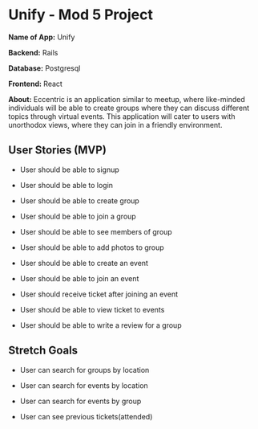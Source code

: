 # Unify - Mod 5 Project

**Name of App:** Unify

**Backend:** Rails

**Database:** Postgresql

**Frontend:** React 

**About:** Eccentric is an application similar to meetup, where like-minded individuals will be able to create groups where they can discuss different topics through virtual events. This application will cater to users with unorthodox views, where they can join in a friendly environment. 


## User Stories (MVP)

* User should be able to signup

* User should be able to login

* User should be able to create group

* User should be able to join a group

* User should be able to see members of group

* User should be able to add photos to group

* User should be able to create an event

* User should be able to join an event

* User should receive ticket after joining an event

* User should be able to view ticket to events

* User should be able to write a review for a group

## Stretch Goals

* User can search for groups by location

* User can search for events by location

* User can search for events by group

* User can see previous tickets(attended)
